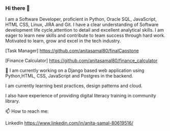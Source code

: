 ### Hi there 👋
I am a Software Developer, proficient in Python, Oracle SQL, JavaScript, HTML CSS, Linux, JIRA and Git. I have a clear understanding of Software development life cycle,attention to detail and excellent analytical skills. I am eager to learn new skills and contribute to team success through hard work. Motivated to learn, grow and excel in the tech industry.

[Task Manager] https://github.com/anitasamal80/finalCapstone

[Finance Calculator] https://github.com/anitasamal80/finance_calculator


🔭 I am currently working on a Django based web application using Python,HTML, CSS, JavaScript and Postgres in the backend.


I am currently learning best practices, design patterns and cloud.

I also have experience of providing digital literacy training in community library.


📫 How to reach me:

LinkedIn https://www.linkedin.com/in/anita-samal-80619516/

